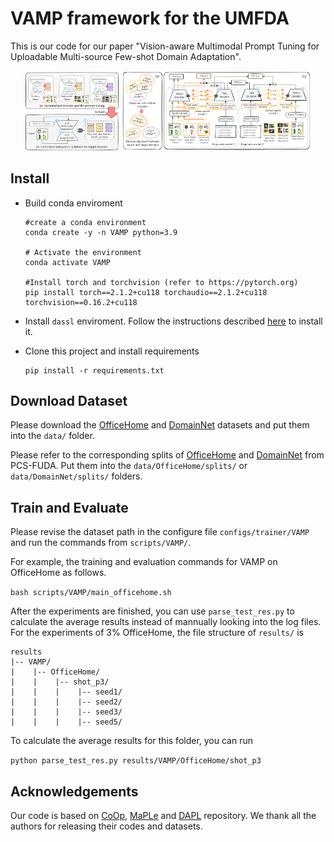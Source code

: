 # VAMP framework for the UMFDA

This is our code for our paper "Vision-aware Multimodal Prompt Tuning for Uploadable Multi-source Few-shot Domain Adaptation".

<p align="center" class="half">
<img src="image/UMFDA.png" title="UMFDA" alt="UMFDA" style="width: 30%;">
<img src="image/VAMP.png" title="VAMP" alt="VAMP" style="width: 60%;">
</p>

## Install

* Build conda enviroment

  ```
  #create a conda environment
  conda create -y -n VAMP python=3.9

  # Activate the environment
  conda activate VAMP

  #Install torch and torchvision (refer to https://pytorch.org)
  pip install torch==2.1.2+cu118 torchaudio==2.1.2+cu118 torchvision==0.16.2+cu118
  ```
* Install `dassl` enviroment. Follow the instructions described [here](https://github.com/KaiyangZhou/Dassl.pytorch#installation) to install it.
* Clone this project and install requirements

  ```
  pip install -r requirements.txt
  ```

## Download Dataset

Please download the [OfficeHome](https://www.hemanthdv.org/officeHomeDataset.html) and [DomainNet](https://ai.bu.edu/M3SDA/) datasets and put them into the `data/` folder.

Please refer to the corresponding splits of [OfficeHome](https://github.com/zhengzangw/PCS-FUDA/tree/master/data/splits/office_home) and [DomainNet](https://github.com/zhengzangw/PCS-FUDA/tree/master/data/splits/domainnet) from PCS-FUDA. Put them into the `data/OfficeHome/splits/` or `data/DomainNet/splits/` folders.

## Train and Evaluate

Please revise the dataset path in the configure file `configs/trainer/VAMP` and run the commands from `scripts/VAMP/`.

For example, the training and evaluation commands for VAMP on OfficeHome as follows.

`bash scripts/VAMP/main_officehome.sh`

After the experiments are finished, you can use `parse_test_res.py` to calculate the average results instead of mannually looking into the log files. For the experiments of 3% OfficeHome, the file structure of `results/` is

```
results
|-- VAMP/
|    |-- OfficeHome/
|    |    |-- shot_p3/
|    |    |    |-- seed1/
|    |    |    |-- seed2/
|    |    |    |-- seed3/
|    |    |    |-- seed5/
```

To calculate the average results for this folder, you can run

`python parse_test_res.py results/VAMP/OfficeHome/shot_p3`

## Acknowledgements

Our code is based on [CoOp](https://github.com/KaiyangZhou/CoOp), [MaPLe](https://github.com/muzairkhattak/multimodal-prompt-learning) and [DAPL](https://github.com/LeapLabTHU/DAPrompt/tree/main) repository. We thank all the authors for releasing their codes and datasets.
